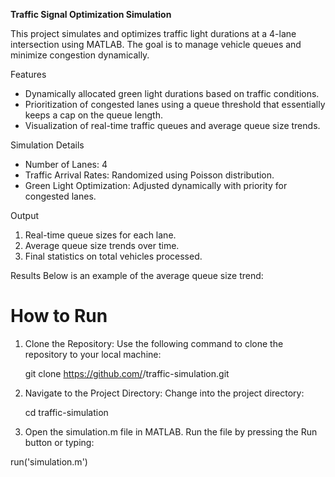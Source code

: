 **Traffic Signal Optimization Simulation**

This project simulates and optimizes traffic light durations at a 4-lane intersection using MATLAB. The goal is to manage vehicle queues and minimize congestion dynamically.

Features
- Dynamically allocated green light durations based on traffic conditions.
- Prioritization of congested lanes using a queue threshold that essentially keeps a cap on the queue length.
- Visualization of real-time traffic queues and average queue size trends.

Simulation Details
- Number of Lanes: 4
- Traffic Arrival Rates: Randomized using Poisson distribution.
- Green Light Optimization: Adjusted dynamically with priority for congested lanes.

Output
1. Real-time queue sizes for each lane.
2. Average queue size trends over time.
3. Final statistics on total vehicles processed.

Results
Below is an example of the average queue size trend:


# How to Run
1. Clone the Repository:
   Use the following command to clone the repository to your local machine:

   git clone https://github.com/<your-username>/traffic-simulation.git
   
2. Navigate to the Project Directory:
   Change into the project directory:
   
   cd traffic-simulation
   
3. Open the simulation.m file in MATLAB.
  Run the file by pressing the Run button or typing:

  run('simulation.m')

